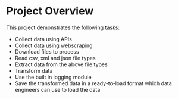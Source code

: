 # Project Overview

This project demonstrates the following tasks: 

* Collect data using APIs
* Collect data using webscraping
* Download files to process
* Read csv, xml and json file types
* Extract data from the above file types
* Transform data
* Use the built in logging module
* Save the transformed data in a ready-to-load format which data engineers can use to load the data
